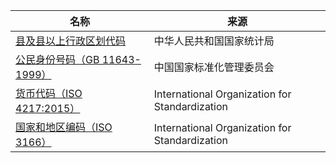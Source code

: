 | 名称 | 来源 |
| ---- | ---- |
| [县及县以上行政区划代码](http://www.stats.gov.cn/tjsj/tjbz/xzqhdm/) | 中华人民共和国国家统计局 |
| [公民身份号码（GB 11643-1999）](http://gb123.sac.gov.cn/GBCenter/gb/gbInfo?id=187) | 中国国家标准化管理委员会 |
| [货币代码（ISO 4217:2015）](https://www.iso.org/iso-4217-currency-codes.html) | International Organization for Standardization |
| [国家和地区编码（ISO 3166）](https://zh.wikipedia.org/wiki/ISO_3166) | International Organization for Standardization |
